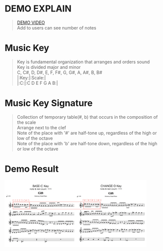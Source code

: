 # DEMO EXPLAIN   
> [DEMO VIDEO](https://github.com/yklim1/Ourchord/blob/master/04_DEMO/Demo.mp4)  
> Add to users can see number of notes   

# Music Key    
> Key is fundamental organization that arranges and orders sound   
> Key is divided major and minor    
> C, C#, D, D#, E, F, F#, G, G#, A, A#, B, B#   
|:Key:|:Scale:|   
|:C:|:C D E F G A B:|

# Music Key Signature      
> Collection of temporary table(#, b) that occurs in the composition of the scale    
> Arrange next to the clef   
> Note of the place with '#' are half-tone up, regardless of the high or low of the octave   
> Note of the place with 'b' are half-tone down, regardless of the high or low of the octave    

# Demo Result

<img src="https://github.com/yklim1/Ourchord/blob/master/04_DEMO/example.png" width="90%"></img>

